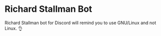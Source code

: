 # Richard Stallman Bot
Richard Stallman bot for Discord will remind you to use GNU/Linux and not Linux. 👌
